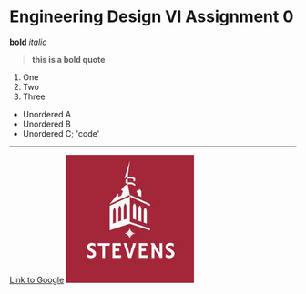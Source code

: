 # Engineering Design VI Assignment 0
**bold**
*italic*
> **this is a bold quote**
1. One
2. Two
3. Three
- Unordered A
- Unordered B
- Unordered C;
'code'
---
[Link to Google](https://www.google.com)
![Stevens logo](stevens_logo.jpg)
